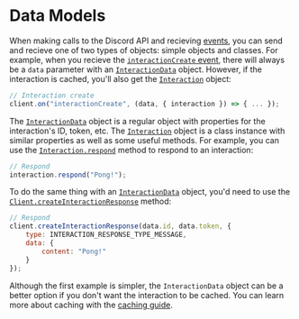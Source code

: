 # Data Models

When making calls to the Discord API and recieving [events](https://aeracord.apixel.me/docs/classes/Client#events), you can send and recieve one of two types of objects: simple objects and classes. For example, when you recieve the [`interactionCreate` event](https://aeracord.apixel.me/docs/classes/Client#interactionCreate), there will always be a `data` parameter with an [`InteractionData`](https://aeracord.apixel.me/docs/interfaces/InteractionData) object. However, if the interaction is cached, you'll also get the [`Interaction`](https://aeracord.apixel.me/docs/classes/Interaction) object:

```js
// Interaction create
client.on("interactionCreate", (data, { interaction }) => { ... });
```

The [`InteractionData`](https://aeracord.apixel.me/docs/interfaces/InteractionData) object is a regular object with properties for the interaction's ID, token, etc. The [`Interaction`](https://aeracord.apixel.me/docs/classes/Interaction) object is a class instance with similar properties as well as some useful methods. For example, you can use the [`Interaction.respond`](https://aeracord.apixel.me/docs/classes/Interaction#respond) method to respond to an interaction:

```js
// Respond
interaction.respond("Pong!");
```

To do the same thing with an [`InteractionData`](https://aeracord.apixel.me/docs/interfaces/InteractionData) object, you'd need to use the [`Client.createInteractionResponse`](https://aeracord.apixel.me/docs/classes/Client#createInteractionResponse) method:

```js
// Respond
client.createInteractionResponse(data.id, data.token, {
    type: INTERACTION_RESPONSE_TYPE_MESSAGE,
    data: {
        content: "Pong!"
    }
});
```

Although the first example is simpler, the `InteractionData` object can be a better option if you don't want the interaction to be cached. You can learn more about caching with the [caching guide](https://aeracord.apixel.me/guides/caching).
